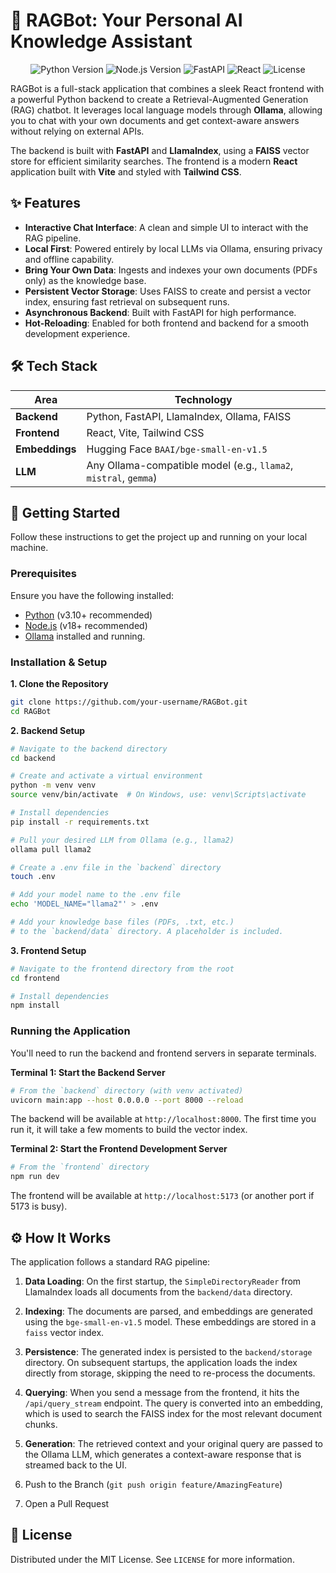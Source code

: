 
# 🤖 RAGBot: Your Personal AI Knowledge Assistant

<p align="center">
  <img src="https://img.shields.io/badge/Python-3.10+-blue.svg" alt="Python Version">
  <img src="https://img.shields.io/badge/Node.js-18+-green.svg" alt="Node.js Version">
  <img src="https://img.shields.io/badge/Framework-FastAPI-05998b.svg" alt="FastAPI">
  <img src="https://img.shields.io/badge/Frontend-React-61DAFB.svg" alt="React">
  <img src="https://img.shields.io/badge/License-MIT-yellow.svg" alt="License">
</p>

RAGBot is a full-stack application that combines a sleek React frontend with a powerful Python backend to create a Retrieval-Augmented Generation (RAG) chatbot. It leverages local language models through **Ollama**, allowing you to chat with your own documents and get context-aware answers without relying on external APIs.

The backend is built with **FastAPI** and **LlamaIndex**, using a **FAISS** vector store for efficient similarity searches. The frontend is a modern **React** application built with **Vite** and styled with **Tailwind CSS**.

## ✨ Features

- **Interactive Chat Interface**: A clean and simple UI to interact with the RAG pipeline.
- **Local First**: Powered entirely by local LLMs via Ollama, ensuring privacy and offline capability.
- **Bring Your Own Data**: Ingests and indexes your own documents (PDFs only) as the knowledge base.
- **Persistent Vector Storage**: Uses FAISS to create and persist a vector index, ensuring fast retrieval on subsequent runs.
- **Asynchronous Backend**: Built with FastAPI for high performance.
- **Hot-Reloading**: Enabled for both frontend and backend for a smooth development experience.

## 🛠️ Tech Stack

| Area      | Technology                                                              |
|-----------|-------------------------------------------------------------------------|
| **Backend**   | Python, FastAPI, LlamaIndex, Ollama, FAISS                              |
| **Frontend**  | React, Vite, Tailwind CSS                                               |
| **Embeddings**| Hugging Face `BAAI/bge-small-en-v1.5`                                   |
| **LLM**       | Any Ollama-compatible model (e.g., `llama2`, `mistral`, `gemma`)        |


## 🚀 Getting Started

Follow these instructions to get the project up and running on your local machine.

### Prerequisites

Ensure you have the following installed:
- [Python](https://www.python.org/downloads/) (v3.10+ recommended)
- [Node.js](https://nodejs.org/en/download/) (v18+ recommended)
- [Ollama](https://ollama.com/) installed and running.

### Installation & Setup

**1. Clone the Repository**
```bash
git clone https://github.com/your-username/RAGBot.git
cd RAGBot
```

**2. Backend Setup**
```bash
# Navigate to the backend directory
cd backend

# Create and activate a virtual environment
python -m venv venv
source venv/bin/activate  # On Windows, use: venv\Scripts\activate

# Install dependencies
pip install -r requirements.txt

# Pull your desired LLM from Ollama (e.g., llama2)
ollama pull llama2

# Create a .env file in the `backend` directory
touch .env

# Add your model name to the .env file
echo 'MODEL_NAME="llama2"' > .env

# Add your knowledge base files (PDFs, .txt, etc.)
# to the `backend/data` directory. A placeholder is included.
```

**3. Frontend Setup**
```bash
# Navigate to the frontend directory from the root
cd frontend

# Install dependencies
npm install
```

### Running the Application

You'll need to run the backend and frontend servers in separate terminals.

**Terminal 1: Start the Backend Server**
```bash
# From the `backend` directory (with venv activated)
uvicorn main:app --host 0.0.0.0 --port 8000 --reload
```
The backend will be available at `http://localhost:8000`. The first time you run it, it will take a few moments to build the vector index.

**Terminal 2: Start the Frontend Development Server**
```bash
# From the `frontend` directory
npm run dev
```
The frontend will be available at `http://localhost:5173` (or another port if 5173 is busy).

## ⚙️ How It Works

The application follows a standard RAG pipeline:

1.  **Data Loading**: On the first startup, the `SimpleDirectoryReader` from LlamaIndex loads all documents from the `backend/data` directory.
2.  **Indexing**: The documents are parsed, and embeddings are generated using the `bge-small-en-v1.5` model. These embeddings are stored in a `faiss` vector index.
3.  **Persistence**: The generated index is persisted to the `backend/storage` directory. On subsequent startups, the application loads the index directly from storage, skipping the need to re-process the documents.
4.  **Querying**: When you send a message from the frontend, it hits the `/api/query_stream` endpoint. The query is converted into an embedding, which is used to search the FAISS index for the most relevant document chunks.
5.  **Generation**: The retrieved context and your original query are passed to the Ollama LLM, which generates a context-aware response that is streamed back to the UI.

4.  Push to the Branch (`git push origin feature/AmazingFeature`)
5.  Open a Pull Request

## 📄 License

Distributed under the MIT License. See `LICENSE` for more information.
